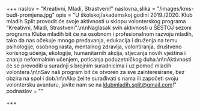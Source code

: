 +++
naslov = "Kreativni, Mladi, Strastveni!"
naslovna_slika = "/images/kms-budi-promjena.jpg"
opis = "U školskoj/akademskoj godini 2019./2020. Klub mladih Split provodit će svoje aktivnosti u sklopu volonterskog programa “Kreativni, Mladi, Strastveni”.\n\nNaglasak svih aktivnosti u ŠESTOJ sezoni programa Kluba mladih bit će na osobnom i profesionalnom razvoju mladih, tako da nas očekuje mnogo predavanja, edukacija i druženja na temu psihologije, osobnog rasta, mentalnog zdravlja, volontiranja, društveno korisnog učenja, ekologije, humanitarnih akcija, stjecanja novih vještina i znanja neformalnim učenjem, poticanja poduzetničkog duha.\n\nAktivnosti će se provoditi u suradnji s brojnim suradnicima i uz pomoć mladih volontera.\n\nSav naš program bit će otvoren za sve zainteresirane, bez obzira na spol i dob.\n\nAko želite surađivati s nama ili započeti svoju volontersku avanturu, javite nam se na klubmladih.split@gmail.com!"
podnaslov = ""

+++
